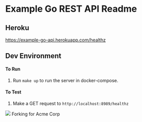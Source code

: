 # Example Go REST API Readme

## Heroku

https://example-go-api.herokuapp.com/healthz

## Dev Environment

#### To Run

1. Run `make up` to run the server in docker-compose.

#### To Test

1. Make a GET request to `http://localhost:8989/healthz`

![](https://storage.googleapis.com/gopherizeme.appspot.com/gophers/ab90649aea018acb9b120d09313525f7921242ab.png)
Forking for Acme Corp
